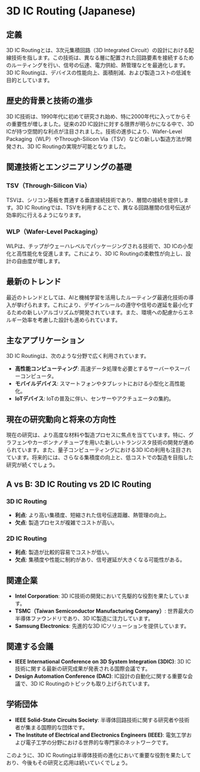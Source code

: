 # 3D IC Routing (Japanese)

## 定義
3D IC Routingとは、3次元集積回路（3D Integrated Circuit）の設計における配線技術を指します。この技術は、異なる層に配置された回路要素を接続するためのルーティングを行い、信号の伝達、電力供給、熱管理などを最適化します。3D IC Routingは、デバイスの性能向上、面積削減、および製造コストの低減を目的としています。

## 歴史的背景と技術の進歩
3D IC技術は、1990年代に初めて研究され始め、特に2000年代に入ってからその重要性が増しました。従来の2D IC設計に対する限界が明らかになる中で、3D ICが持つ空間的な利点が注目されました。技術の進歩により、Wafer-Level Packaging（WLP）やThrough-Silicon Via（TSV）などの新しい製造方法が開発され、3D IC Routingの実現が可能となりました。

## 関連技術とエンジニアリングの基礎
### TSV（Through-Silicon Via）
TSVは、シリコン基板を貫通する垂直接続技術であり、層間の接続を提供します。3D IC Routingでは、TSVを利用することで、異なる回路層間の信号伝送が効率的に行えるようになります。

### WLP（Wafer-Level Packaging）
WLPは、チップがウェーハレベルでパッケージングされる技術で、3D ICの小型化と高性能化を促進します。これにより、3D IC Routingの柔軟性が向上し、設計の自由度が増します。

## 最新のトレンド
最近のトレンドとしては、AIと機械学習を活用したルーティング最適化技術の導入が挙げられます。これにより、デザインルールの遵守や信号の遅延を最小化するための新しいアルゴリズムが開発されています。また、環境への配慮からエネルギー効率を考慮した設計も進められています。

## 主なアプリケーション
3D IC Routingは、次のような分野で広く利用されています。

- **高性能コンピューティング**: 高速データ処理を必要とするサーバーやスーパーコンピュータ。
- **モバイルデバイス**: スマートフォンやタブレットにおける小型化と高性能化。
- **IoTデバイス**: IoTの普及に伴い、センサーやアクチュエータの集約。

## 現在の研究動向と将来の方向性
現在の研究は、より高度な材料や製造プロセスに焦点を当てています。特に、グラフェンやカーボンナノチューブを用いた新しいトランジスタ技術の開発が進められています。また、量子コンピューティングにおける3D ICの利用も注目されています。将来的には、さらなる集積度の向上と、低コストでの製造を目指した研究が続くでしょう。

## A vs B: 3D IC Routing vs 2D IC Routing
### 3D IC Routing
- **利点**: より高い集積度、短縮された信号伝達距離、熱管理の向上。
- **欠点**: 製造プロセスが複雑でコストが高い。

### 2D IC Routing
- **利点**: 製造が比較的容易でコストが低い。
- **欠点**: 集積度や性能に制約があり、信号遅延が大きくなる可能性がある。

## 関連企業
- **Intel Corporation**: 3D IC技術の開発において先駆的な役割を果たしています。
- **TSMC（Taiwan Semiconductor Manufacturing Company）**: 世界最大の半導体ファウンドリであり、3D IC製造に注力しています。
- **Samsung Electronics**: 先進的な3D ICソリューションを提供しています。

## 関連する会議
- **IEEE International Conference on 3D System Integration (3DIC)**: 3D IC技術に関する最新の研究成果が発表される国際会議です。
- **Design Automation Conference (DAC)**: IC設計の自動化に関する重要な会議で、3D IC Routingのトピックも取り上げられています。

## 学術団体
- **IEEE Solid-State Circuits Society**: 半導体回路技術に関する研究者や技術者が集まる国際的な団体です。
- **The Institute of Electrical and Electronics Engineers (IEEE)**: 電気工学および電子工学の分野における世界的な専門家のネットワークです。

このように、3D IC Routingは半導体技術の進化において重要な役割を果たしており、今後もその研究と応用は続いていくでしょう。
